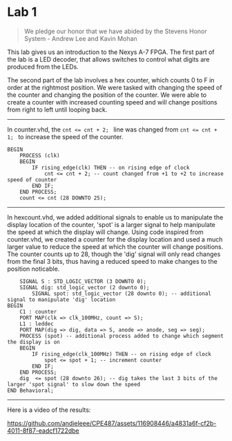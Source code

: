 # Lab 1

> We pledge our honor that we have abided by the Stevens Honor System - Andrew Lee and Kavin Mohan

This lab gives us an introduction to the Nexys A-7 FPGA.  The first part of the lab is a LED decoder, that allows switches to control what digits are produced from the LEDs.  

The second part of the lab involves a hex counter, which counts 0 to F in order at the rightmost position.  We were tasked with changing the speed of the counter and changing the position of the counter. We were able to create a counter with increased counting speed and will change positions from right to left until looping back.

---
In counter.vhd, the `cnt <= cnt + 2; ` line was changed from `cnt <= cnt + 1; ` to increase the speed of the counter.

```
BEGIN
	PROCESS (clk)
	BEGIN
		IF rising_edge(clk) THEN -- on rising edge of clock
			cnt <= cnt + 2; -- count changed from +1 to +2 to increase speed of counter
		END IF;
	END PROCESS;
	count <= cnt (28 DOWNTO 25);
```

---
In hexcount.vhd, we added additional signals to enable us to manipulate the display location of the counter, 'spot' is a larger signal to help manipulate the speed at which the display will change. Using code inspired from counter.vhd, we created a counter for the display location and used a much larger value to reduce the speed at which the counter will change positions. The counter counts up to 28, though the 'dig' signal will only read changes from the final 3 bits, thus having a reduced speed to make changes to the position noticable.

```
	SIGNAL S : STD_LOGIC_VECTOR (3 DOWNTO 0);
	SIGNAL dig: std_logic_vector (2 downto 0);
    	SIGNAL spot: std_logic_vector (28 downto 0); -- additional signal to manipulate 'dig' location
BEGIN
	C1 : counter
	PORT MAP(clk => clk_100MHz, count => S);
	L1 : leddec
	PORT MAP(dig => dig, data => S, anode => anode, seg => seg);
	PROCESS (spot) -- additional process added to change which segment the display is on
	BEGIN
		IF rising_edge(clk_100MHz) THEN -- on rising edge of clock
			spot <= spot + 1; -- increment counter
		END IF;
	END PROCESS;
	dig  <= spot (28 downto 26); -- dig takes the last 3 bits of the larger 'spot signal' to slow down the speed
END Behavioral;
```

---
Here is a video of the results:

https://github.com/andieleee/CPE487/assets/116908446/a4831a6f-cf2b-4011-8f87-eadcf1722dbe


